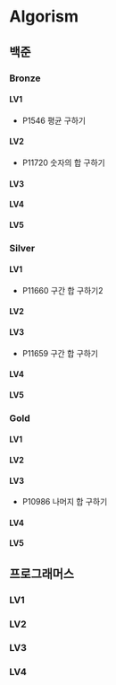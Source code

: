 # Algorism
## 백준
### Bronze
#### LV1
- P1546 평균 구하기
#### LV2
- P11720 숫자의 합 구하기
#### LV3
#### LV4
#### LV5
### Silver
#### LV1
- P11660 구간 합 구하기2
#### LV2
#### LV3
- P11659 구간 합 구하기
#### LV4
#### LV5
### Gold
#### LV1
#### LV2
#### LV3
- P10986 나머지 합 구하기
#### LV4
#### LV5
## 프로그래머스
### LV1
### LV2
### LV3
### LV4
